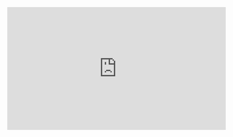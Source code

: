 <div style="padding:56.25% 0 0 0;position:relative;"><iframe src="https://player.vimeo.com/video/300765332?h=5ee3409989&autoplay=1&title=0&byline=0&portrait=0" style="position:absolute;top:0;left:0;width:100%;height:100%;" frameborder="0" allow="autoplay; fullscreen; picture-in-picture" allowfullscreen></iframe></div><script src="https://player.vimeo.com/api/player.js"></script>
